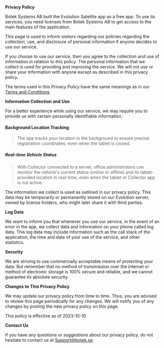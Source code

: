 **Privacy Policy**

Botek Systems AB built the Evolution Satellite app as a free app. To use its services, you need licenses from Botek Systems AB to get access to the main features of the application.

This page is used to inform visitors regarding our policies regarding the collection, use, and disclosure of personal information if anyone decides to use our service.

If you choose to use our service, then you agree to the collection and use of information in relation to this policy. The personal information that we collect is used for providing and improving the service. We will not use or share your information with anyone except as described in this privacy policy.

The terms used in this Privacy Policy have the same meanings as in our [Terms and Conditions](https://github.com/Botek-Systems-AB/Evolution3Collector/blob/main/Terms%26Conditions.md).

**Information Collection and Use**

For a better experience while using our service, we may require you to provide us with certain personally identifiable information.


#### Background Location Tracking

>The app tracks your location in the background to ensure precise registration coordinates, even when the tablet is closed.

##### Real-time Vehicle Status

>With Collector connected to a server, office administrators can monitor the vehicle's current status (online or offline) and its tablet-provided location in real-time, even when the tablet or Collector app is not active.

The information we collect is used as outlined in our privacy policy. This data may be temporarily or permanently stored on our Evolution server, owned by license holders, who might later share it with third parties.

**Log Data**

We want to inform you that whenever you use our service, in the event of an error in the app, we collect data and information on your phone called log data. This log data may include information such as the call stack of the application, the time and date of your use of the service, and other statistics.

**Security**

We are striving to use commercially acceptable means of protecting your data. But remember that no method of transmission over the internet or method of electronic storage is 100% secure and reliable, and we cannot guarantee its absolute security.

**Changes to This Privacy Policy**

We may update our privacy policy from time to time. Thus, you are advised to review this page periodically for any changes. We will notify you of any changes by posting the new privacy policy on this page.

This policy is effective as of 2023-10-10

**Contact Us**

If you have any questions or suggestions about our privacy policy, do not hesitate to contact us at Support@botek.se.
